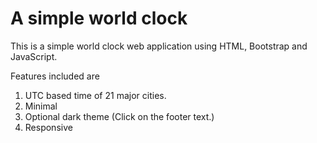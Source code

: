 A simple world clock
====================

This is a simple world clock web application using HTML, Bootstrap and JavaScript.

Features included are
  1. UTC based time of 21 major cities.
  2. Minimal
  3. Optional dark theme (Click on the footer text.)
  4. Responsive

